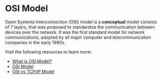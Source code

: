 # OSI Model

Open Systems Interconnection (OSI) model is a **conceptual** model consists of 7 layers, that was proposed to standardize the communication between devices over the network. It was the first standard model for network communications, adopted by all major computer and telecommunication companies in the early 1980s.

Visit the following resources to learn more:

- [What is OSI Model?](https://www.cloudflare.com/en-gb/learning/ddos/glossary/open-systems-interconnection-model-osi/)
- [OSI Model](https://www.youtube.com/watch?v=dV8mjZd1OtU)
- [OSI vs TCP/IP Model](https://www.youtube.com/watch?v=F5rni9fr1yE)
